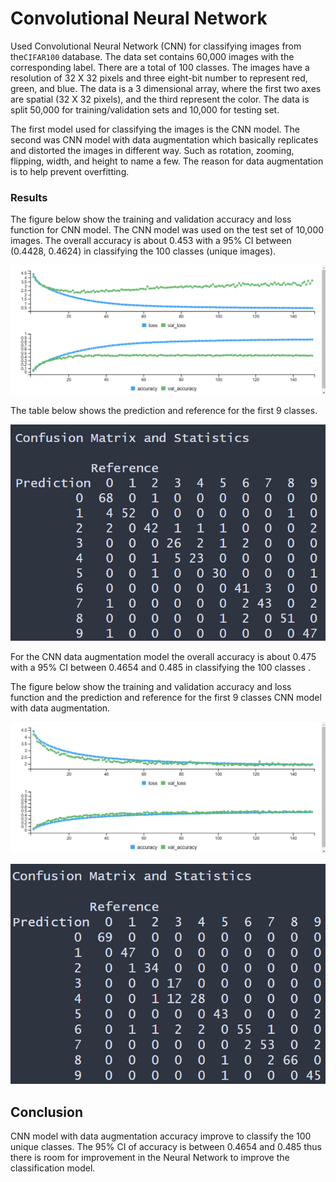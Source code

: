 # Convolutional Neural Network

Used Convolutional Neural Network (CNN) for classifying images from the`CIFAR100` database. The data set contains 60,000 images with the corresponding label. There are a total of 100 classes. The images have a resolution of 32 X 32 pixels and three eight-bit number to represent red, green, and blue. The data is a 3 dimensional array, where the first two axes are spatial (32 X 32 pixels), and the third represent the color. The data is split 50,000 for training/validation sets and 10,000 for testing set. 

The first model  used for classifying the images is the CNN model. The second was CNN model with data augmentation which basically replicates and distorted the images in different way. Such as rotation, zooming, flipping, width, and height to name a few. The reason for data augmentation is to help prevent overfitting.


### Results


The figure below show the training and validation accuracy and loss function for CNN model. The CNN model was used on the test set of 10,000 images. The overall accuracy is about 0.453 with a 95% CI between (0.4428, 0.4624) in classifying the 100 classes (unique images). 

![](./images/val_train.png)

The table below shows the prediction and reference for the first 9 classes. 

![](./images/cm.png)


For the CNN data augmentation model the overall accuracy is about 0.475 with a 95% CI between 0.4654 and  0.485 in classifying the 100 classes . 


The figure below show the training and validation accuracy and loss function and the prediction and reference for the first 9 classes CNN model with data augmentation.

![](./images/val_train_aug.png)

![](./images/cm_aug.png)


## Conclusion 

CNN model with data augmentation accuracy improve to classify the 100 unique classes. The 95% CI of accuracy is between 0.4654 and  0.485 thus there is room for improvement in the Neural Network to improve the classification model. 

